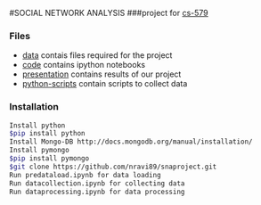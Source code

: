 #SOCIAL NETWORK ANALYSIS
###project for [cs-579] 

### Files
- [data] contais files required for the project
- [code] contains ipython notebooks
- [presentation] contains results of our project
- [python-scripts] contain scripts to collect data


### Installation
```sh
Install python
$pip install python
Install Mongo-DB http://docs.mongodb.org/manual/installation/
Install pymongo
$pip install pymongo
$git clone https://github.com/nravi89/snaproject.git
Run predataload.ipynb for data loading
Run datacollection.ipynb for collecting data
Run dataprocessing.ipynb for data processing
```



[cs-579]:https://github.com/iit-cs579/main/tree/master/project
[data]:https://github.com/nravi89/snaproject/tree/master/data
[code]:https://github.com/nravi89/snaproject/tree/master/code
[presentation]:https://github.com/nravi89/snaproject/tree/master/presentation
[python-scripts]:https://github.com/nravi89/snaproject/tree/master/python-scripts